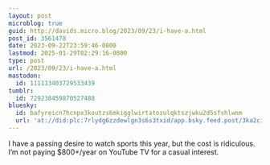 ```yaml
---
layout: post
microblog: true
guid: http://davids.micro.blog/2023/09/23/i-have-a.html
post_id: 3561478
date: 2023-09-22T23:59:46-0800
lastmod: 2025-01-29T02:29:16-0800
type: post
url: /2023/09/23/i-have-a.html
mastodon:
  id: 111113403729533439
tumblr:
  id: 729238459870527488
bluesky:
  id: bafyreicn7hcnpx3koutzs6mkigglwirtatozulqktszjwku2d5sfshlwnm
  url: 'at://did:plc:7rlydg6zzdewlgn3s6s3txid/app.bsky.feed.post/3ka2ci3ca4j2o'
---
```

<p>I have a passing desire to watch sports this year, but the cost is ridiculous. I’m not paying $800+/year on YouTube TV for a casual interest.</p>
